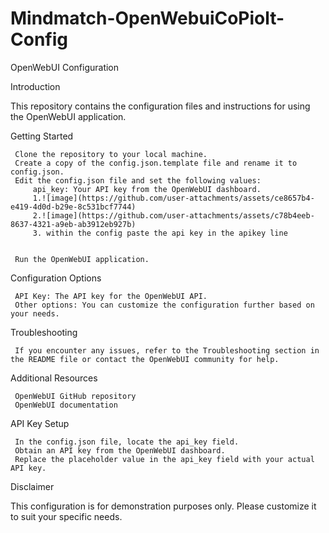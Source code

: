 # Mindmatch-OpenWebuiCoPiolt-Config
OpenWebUI Configuration 

Introduction 

This repository contains the configuration files and instructions for using the OpenWebUI application. 

Getting Started 

     Clone the repository to your local machine.
     Create a copy of the config.json.template file and rename it to config.json.
     Edit the config.json file and set the following values:
         api_key: Your API key from the OpenWebUI dashboard.
         1.![image](https://github.com/user-attachments/assets/ce8657b4-e419-4d0d-b29e-8c531bcf7744)
         2.![image](https://github.com/user-attachments/assets/c78b4eeb-8637-4321-a9eb-ab3912eb927b)
         3. within the config paste the api key in the apikey line

         
     Run the OpenWebUI application.
     

Configuration Options 

     API Key: The API key for the OpenWebUI API.
     Other options: You can customize the configuration further based on your needs.
     
     

Troubleshooting 

     If you encounter any issues, refer to the Troubleshooting section in the README file or contact the OpenWebUI community for help.
     

Additional Resources 

     OpenWebUI GitHub repository 
     OpenWebUI documentation 
     

API Key Setup 

     In the config.json file, locate the api_key field.
     Obtain an API key from the OpenWebUI dashboard.
     Replace the placeholder value in the api_key field with your actual API key.
     

Disclaimer 

This configuration is for demonstration purposes only. Please customize it to suit your specific needs. 

